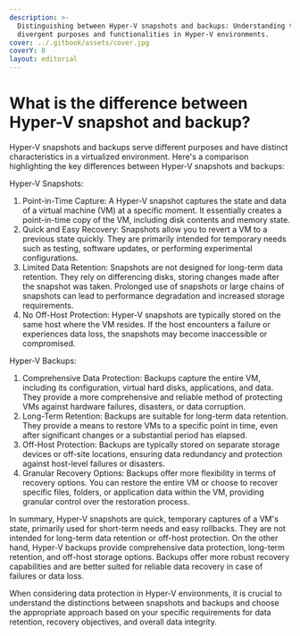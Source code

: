 ```yaml
---
description: >-
  Distinguishing between Hyper-V snapshots and backups: Understanding their
  divergent purposes and functionalities in Hyper-V environments.
cover: ../.gitbook/assets/cover.jpg
coverY: 0
layout: editorial
---
```


# What is the difference between Hyper-V snapshot and backup?

Hyper-V snapshots and backups serve different purposes and have distinct characteristics in a virtualized environment. Here's a comparison highlighting the key differences between Hyper-V snapshots and backups:

Hyper-V Snapshots:

1. Point-in-Time Capture: A Hyper-V snapshot captures the state and data of a virtual machine (VM) at a specific moment. It essentially creates a point-in-time copy of the VM, including disk contents and memory state.
2. Quick and Easy Recovery: Snapshots allow you to revert a VM to a previous state quickly. They are primarily intended for temporary needs such as testing, software updates, or performing experimental configurations.
3. Limited Data Retention: Snapshots are not designed for long-term data retention. They rely on differencing disks, storing changes made after the snapshot was taken. Prolonged use of snapshots or large chains of snapshots can lead to performance degradation and increased storage requirements.
4. No Off-Host Protection: Hyper-V snapshots are typically stored on the same host where the VM resides. If the host encounters a failure or experiences data loss, the snapshots may become inaccessible or compromised.

Hyper-V Backups:

1. Comprehensive Data Protection: Backups capture the entire VM, including its configuration, virtual hard disks, applications, and data. They provide a more comprehensive and reliable method of protecting VMs against hardware failures, disasters, or data corruption.
2. Long-Term Retention: Backups are suitable for long-term data retention. They provide a means to restore VMs to a specific point in time, even after significant changes or a substantial period has elapsed.
3. Off-Host Protection: Backups are typically stored on separate storage devices or off-site locations, ensuring data redundancy and protection against host-level failures or disasters.
4. Granular Recovery Options: Backups offer more flexibility in terms of recovery options. You can restore the entire VM or choose to recover specific files, folders, or application data within the VM, providing granular control over the restoration process.

In summary, Hyper-V snapshots are quick, temporary captures of a VM's state, primarily used for short-term needs and easy rollbacks. They are not intended for long-term data retention or off-host protection. On the other hand, Hyper-V backups provide comprehensive data protection, long-term retention, and off-host storage options. Backups offer more robust recovery capabilities and are better suited for reliable data recovery in case of failures or data loss.

When considering data protection in Hyper-V environments, it is crucial to understand the distinctions between snapshots and backups and choose the appropriate approach based on your specific requirements for data retention, recovery objectives, and overall data integrity.
